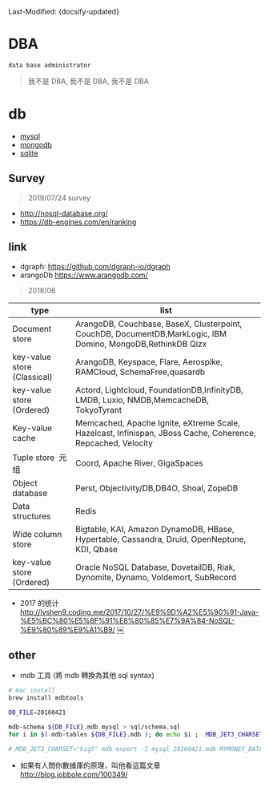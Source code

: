 Last-Modified: {docsify-updated}

# DBA

`data base administrator`

> 我不是 DBA, 我不是 DBA, 我不是 DBA

# db

- [mysql](/dba/mysql.md)
- [mongodb](/dba/mongodb.md)
- [sqlite](/dba/sqlite.md)

## Survey

> 2019/07/24 survey

- http://nosql-database.org/
- https://db-engines.com/en/ranking

## link

- dgraph: https://github.com/dgraph-io/dgraph
- arangoDb https://www.arangodb.com/

> 2018/06

| type | list |
| --- | --- |
| Document store | ArangoDB, Couchbase, BaseX, Clusterpoint, CouchDB, DocumentDB,MarkLogic, IBM Domino, MongoDB,RethinkDB Qizx |
| key-value store (Classical) | ArangoDB, Keyspace, Flare, Aerospike, RAMCloud, SchemaFree,quasardb |
| key-value store (Ordered) | Actord, Lightcloud, FoundationDB,InfinityDB, LMDB, Luxio, NMDB,MemcacheDB, TokyoTyrant |
| Key-value cache | Memcached, Apache Ignite, eXtreme Scale, Hazelcast, Infinispan, JBoss Cache, Coherence, Repcached, Velocity |
| Tuple store  元组 | Coord, Apache River, GigaSpaces |
| Object database | Perst, Objectivity/DB,DB4O, Shoal, ZopeDB |
| Data structures | Redis |
| Wide column store | Bigtable, KAI, Amazon DynamoDB, HBase, Hypertable, Cassandra, Druid, OpenNeptune, KDI, Qbase |
| key-value store (Ordered) | Oracle NoSQL Database, DovetailDB, Riak, Dynomite, Dynamo, Voldemort, SubRecord |

- 2017 的统计 http://lvshen9.coding.me/2017/10/27/%E9%9D%A2%E5%90%91-Java-%E5%BC%80%E5%8F%91%E8%80%85%E7%9A%84-NoSQL-%E9%80%89%E9%A1%B9/
￼

## other

- mdb 工具 (將 mdb 轉換為其他 sql syntax)

```sh
# mac install
brew install mdbtools

DB_FILE=20160421

mdb-schema ${DB_FILE}.mdb mysql > sql/schema.sql
for i in $( mdb-tables ${DB_FILE}.mdb ); do echo $i ;  MDB_JET3_CHARSET="big5" mdb-export -D "%Y-%m-%d %H:%M:%S" -H -I mysql ${DB_FILE}.mdb $i > sql/$i.sql; done

# MDB_JET3_CHARSET="big5" mdb-export -I mysql 20160421.mdb MYMONEY_DATA
```

- 如果有人問你數據庫的原理，叫他看這篇文章 http://blog.jobbole.com/100349/
